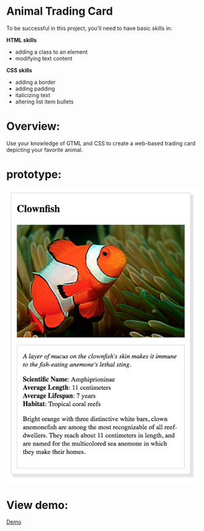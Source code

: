 
# Animal Trading Card

To be successful in this project, you'll need to have basic skills in:

**HTML skills**
- adding a class to an element
- modifying text content

**CSS skills**
- adding a border
- adding padding
- italicizing text
- altering list item bullets

# Overview:
Use your knowledge of GTML and CSS to create a web-based trading card depicting your favorite animal.

# prototype:

![prototype](prototype/design-prototype.png)

# View demo:

[Demo](https://abdullahabusabba.github.io/animal_trading_card/)

